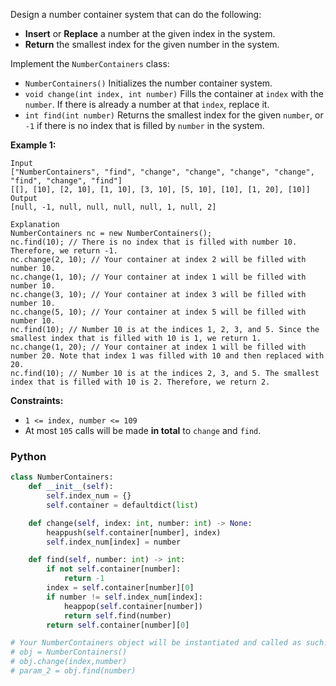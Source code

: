 Design a number container system that can do the following:

- **Insert** or  **Replace**  a number at the given index in the system.
- **Return** the smallest index for the given number in the system.

Implement the  `NumberContainers`  class:

- `NumberContainers()`  Initializes the number container system.
- `void change(int index, int number)`  Fills the container at  `index`  with the  `number`. If there is already a
  number at that  `index`, replace it.
- `int find(int number)`  Returns the smallest index for the given  `number`, or  `-1`  if there is no index that is
  filled by  `number`  in the system.

**Example 1:**

```
Input
["NumberContainers", "find", "change", "change", "change", "change", "find", "change", "find"]
[[], [10], [2, 10], [1, 10], [3, 10], [5, 10], [10], [1, 20], [10]]
Output
[null, -1, null, null, null, null, 1, null, 2]

Explanation
NumberContainers nc = new NumberContainers();
nc.find(10); // There is no index that is filled with number 10. Therefore, we return -1.
nc.change(2, 10); // Your container at index 2 will be filled with number 10.
nc.change(1, 10); // Your container at index 1 will be filled with number 10.
nc.change(3, 10); // Your container at index 3 will be filled with number 10.
nc.change(5, 10); // Your container at index 5 will be filled with number 10.
nc.find(10); // Number 10 is at the indices 1, 2, 3, and 5. Since the smallest index that is filled with 10 is 1, we return 1.
nc.change(1, 20); // Your container at index 1 will be filled with number 20. Note that index 1 was filled with 10 and then replaced with 20. 
nc.find(10); // Number 10 is at the indices 2, 3, and 5. The smallest index that is filled with 10 is 2. Therefore, we return 2.
```

**Constraints:**

- `1 <= index, number <= 109`
- At most  `105`  calls will be made  **in total**  to  `change`  and  `find`.

### Python

```py
class NumberContainers:
    def __init__(self):
        self.index_num = {}
        self.container = defaultdict(list)

    def change(self, index: int, number: int) -> None:
        heappush(self.container[number], index)
        self.index_num[index] = number

    def find(self, number: int) -> int:
        if not self.container[number]:
            return -1
        index = self.container[number][0]
        if number != self.index_num[index]:
            heappop(self.container[number])
            return self.find(number)
        return self.container[number][0]

# Your NumberContainers object will be instantiated and called as such:
# obj = NumberContainers()
# obj.change(index,number)
# param_2 = obj.find(number)
```